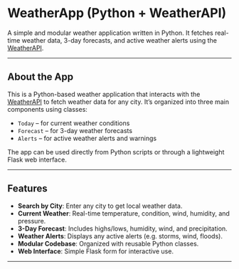 # WeatherApp (Python + WeatherAPI)

A simple and modular weather application written in Python. It fetches real-time weather data, 3-day forecasts, and active weather alerts using the [WeatherAPI](https://www.weatherapi.com/).

---

## About the App

This is a Python-based weather application that interacts with the [WeatherAPI](https://www.weatherapi.com/) to fetch weather data for any city. It’s organized into three main components using classes:

- `Today` – for current weather conditions  
- `Forecast` – for 3-day weather forecasts  
- `Alerts` – for active weather alerts and warnings  

The app can be used directly from Python scripts or through a lightweight Flask web interface.

---

## Features

- **Search by City**: Enter any city to get local weather data.
- **Current Weather**: Real-time temperature, condition, wind, humidity, and pressure.
- **3-Day Forecast**: Includes highs/lows, humidity, wind, and precipitation.
- **Weather Alerts**: Displays any active alerts (e.g. storms, wind, floods).
- **Modular Codebase**: Organized with reusable Python classes.
- **Web Interface**: Simple Flask form for interactive use.

---
